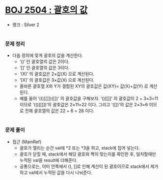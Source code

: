 # [BOJ 2504 : 괄호의 값](https://www.acmicpc.net/problem/2504)
- 랭크 : Silver 2
  <br><br>
  
### 문제 정리
- 다음 정의에 맞게 괄호의 값을 계산한다.
  - ‘()’ 인 괄호열의 값은 2이다.
  - ‘[]’ 인 괄호열의 값은 3이다.
  - ‘(X)’ 의 괄호값은 2×값(X) 으로 계산된다.
  - ‘[X]’ 의 괄호값은 3×값(X) 으로 계산된다.
  - 올바른 괄호열 X와 Y가 결합된 XY의 괄호값은 값(XY)= 값(X)+값(Y) 로 계산된다.
  - 예를 들어 ‘(()[[]])([])’ 의 괄호값을 구해보자. ‘()[[]]’ 의 괄호값이 2 + 3×3=11 이므로 ‘(()[[]])’의 괄호값은 2×11=22 이다. 그리고 ‘([])’의 값은 2×3=6 이므로 전체 괄호열의 값은 22 + 6 = 28 이다.
<br><br>

### 문제 풀이
- 접근 (MainRef)
   - 괄호가 열리는 순간 val에 *2 또는 *3을 하고, stack에 집어 넣는다.
   - 괄호가 닫힐 때, stack에서 해당 괄호와 짝이 맞는지를 확인한 후, 일치할때만 누적된 val을 result에 더해준다.
   - 공통으로는, 이미 안쪽에서 (), []로 인해 계산이 된 괄호이므로 stack에서 제거하고 val에서 누적된 값을 다시 나눠준다.
  

    
    


    
    


